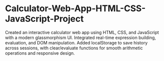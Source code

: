 # Calculator-Web-App-HTML-CSS-JavaScript-Project
Created an interactive calculator web app using HTML, CSS, and JavaScript with a modern glassmorphism UI. Integrated real-time expression building, evaluation, and DOM manipulation. Added localStorage to save history across sessions, with clear/evaluate functions for smooth arithmetic operations and responsive design.
